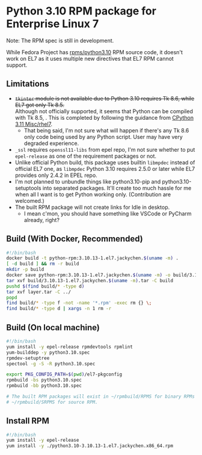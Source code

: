 # Python 3.10 RPM package for Enterprise Linux 7

Note: The RPM spec is still in development.

While Fedora Project has [rpms/python3.10](https://src.fedoraproject.org/rpms/python3.10)
RPM source code, it doesn't work on EL7 as it uses multiple new directives that EL7 RPM
cannot support.

## Limitations

* ~~`tkinter` module is not available due to Python 3.10 requires Tk 8.6, while EL7 got
  only Tk 8.5.~~ <br>Although not officially supported, it seems that Python can be
  compiled with Tk 8.5, . This is completed by following the guidance from
  [CPython 3.11 Misc/rhel7](https://github.com/python/cpython/tree/v3.11.5/Misc/rhel7).
    * That being said, I'm not sure what will happen if there's any Tk 8.6 only code
      being used by any Python script. User may have very degraded experience.
* `_ssl` requires `openssl11-libs` from epel repo, I'm not sure whether to put
  `epel-release` as one of the requirement packages or not.
* Unlike official Python build, this package uses builtin `libmpdec` instead of official
  EL7 one, as `libmpdec` Python 3.10 requires 2.5.0 or later while EL7 provides only
  2.4.2 in EPEL repo.
* I'm not planned to unbundle things like python3.10-pip and python3.10-setuptools into
  separated packages. It'll create too much hassle for me when all I want is to get 
  Python working only. (Contribution are welcomed.)
* The built RPM package will not create links for Idle in desktop.
  * I mean c'mon, you should have something like VSCode or PyCharm already, right?

## Build (With Docker, Recommended)

```bash
#!/bin/bash
docker build -t python-rpm:3.10.13-1.el7.jackychen.$(uname -m) .
[ -d build ] && rm -r build
mkdir -p build
docker save python-rpm:3.10.13-1.el7.jackychen.$(uname -m) -o build/3.10.13-1.el7.jackychen.$(uname -m).tar
tar xvf build/3.10.13-1.el7.jackychen.$(uname -m).tar -C build
pushd $(find build/* -type d)
tar xvf layer.tar -C ../
popd
find build/* -type f -not -name '*.rpm' -exec rm {} \;
find build/* -type d | xargs -n 1 rm -r
```

## Build (On local machine)

```bash
#!/bin/bash
yum install -y epel-release rpmdevtools rpmlint
yum-builddep -y python3.10.spec
rpmdev-setuptree
spectool -g -S -R python3.10.spec

export PKG_CONFIG_PATH=$(pwd)/el7-pkgconfig
rpmbuild -bs python3.10.spec
rpmbuild -bb python3.10.spec

# The built RPM packages will exist in ~/rpmbuild/RPMS for binary RPMs and
# ~/rpmbuild/SRPMS for source RPM.
```

## Install RPM

```bash
#!/bin/bash
yum install -y epel-release
yum install -y ./python3.10-3.10.13-1.el7.jackychen.x86_64.rpm
```
